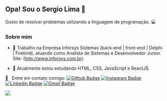 ## Opa! Sou o Sergio Lima 👋
Gosto de resolver problemas utilizando a linguagem de programação. :computer:

### Sobre mim

- 🔭 Trabalho na Empresa Inforsys Sistemas (back-end | front-end | Delphi | Firebird), atuando como Analista de Sistemas e Desenvolvedor Junior. Site: (http://www.inforsys.com.br).

- 🌱 Atualmente estou estudando HTML, CSS, JavaScript e ReactJS.


:email: &nbsp; Entre em contato comigo: [![Github Badge](https://img.shields.io/badge/-Github-000?style=flat-square&logo=Github&logoColor=white&link=https://github.com/fagnerpsantos)](https://github.com/sergio-slima)
[![Instagram Badge](https://img.shields.io/badge/-Instagram-red?style=flat-square&labelColor=red&logo=instagram&logoColor=white&link=https://www.instagram.com/sergio_silva_/)](https://www.instagram.com/sergio_silva_/)
[![Linkedin Badge](https://img.shields.io/badge/-LinkedIn-blue?style=flat-square&logo=Linkedin&logoColor=white&link=https://www.linkedin.com/in/fagnerpsantos/)](https://www.linkedin.com/in/sergio-silva-lima-b99237140/)
[![Gmail Badge](https://img.shields.io/badge/-sergio.infosys@gmail.com-c14438?style=flat-square&logo=Gmail&logoColor=white&link=mailto:sergio.infosys@gmail.com)](mailto:sergio.infosys@gmail.com)

<!--
**sergio-slima/sergio-slima** is a ✨ _special_ ✨ repository because its `README.md` (this file) appears on your GitHub profile.

Here are some ideas to get you started:

- 🔭 I’m currently working on ...
- 🌱 I’m currently learning ...
- 👯 I’m looking to collaborate on ...
- 🤔 I’m looking for help with ...
- 💬 Ask me about ...
- 📫 How to reach me: ...
- 😄 Pronouns: ...
- ⚡ Fun fact: ...
-->

<div>
  <img src="https://sergio-slima.github.io/nlw-cartao-virtual/" />
 </div>
